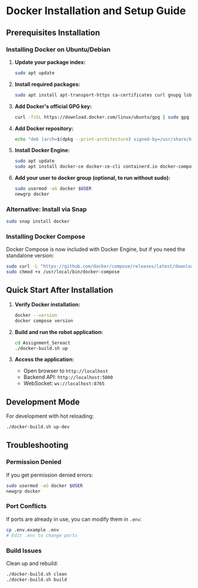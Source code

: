 # Docker Installation and Setup Guide

## Prerequisites Installation

### Installing Docker on Ubuntu/Debian

1. **Update your package index:**
   ```bash
   sudo apt update
   ```

2. **Install required packages:**
   ```bash
   sudo apt install apt-transport-https ca-certificates curl gnupg lsb-release
   ```

3. **Add Docker's official GPG key:**
   ```bash
   curl -fsSL https://download.docker.com/linux/ubuntu/gpg | sudo gpg --dearmor -o /usr/share/keyrings/docker-archive-keyring.gpg
   ```

4. **Add Docker repository:**
   ```bash
   echo "deb [arch=$(dpkg --print-architecture) signed-by=/usr/share/keyrings/docker-archive-keyring.gpg] https://download.docker.com/linux/ubuntu $(lsb_release -cs) stable" | sudo tee /etc/apt/sources.list.d/docker.list > /dev/null
   ```

5. **Install Docker Engine:**
   ```bash
   sudo apt update
   sudo apt install docker-ce docker-ce-cli containerd.io docker-compose-plugin
   ```

6. **Add your user to docker group (optional, to run without sudo):**
   ```bash
   sudo usermod -aG docker $USER
   newgrp docker
   ```

### Alternative: Install via Snap
```bash
sudo snap install docker
```

### Installing Docker Compose

Docker Compose is now included with Docker Engine, but if you need the standalone version:

```bash
sudo curl -L "https://github.com/docker/compose/releases/latest/download/docker-compose-$(uname -s)-$(uname -m)" -o /usr/local/bin/docker-compose
sudo chmod +x /usr/local/bin/docker-compose
```

## Quick Start After Installation

1. **Verify Docker installation:**
   ```bash
   docker --version
   docker compose version
   ```

2. **Build and run the robot application:**
   ```bash
   cd Assignment_Sereact
   ./docker-build.sh up
   ```

3. **Access the application:**
   - Open browser to `http://localhost`
   - Backend API: `http://localhost:5000`
   - WebSocket: `ws://localhost:8765`

## Development Mode

For development with hot reloading:
```bash
./docker-build.sh up-dev
```

## Troubleshooting

### Permission Denied
If you get permission denied errors:
```bash
sudo usermod -aG docker $USER
newgrp docker
```

### Port Conflicts
If ports are already in use, you can modify them in `.env`:
```bash
cp .env.example .env
# Edit .env to change ports
```

### Build Issues
Clean up and rebuild:
```bash
./docker-build.sh clean
./docker-build.sh build
```